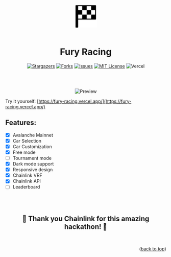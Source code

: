 <div align="center">

<img src="./frontend/public/img/logo.png" width="70px"/>
<br><br>

<h1><strong> Fury Racing </strong></h1>

[![Stargazers](https://img.shields.io/github/stars/Pedrojok01/chainlink-hackathon)](https://github.com/Pedrojok01/chainlink-hackathon/stargazers)
[![Forks](https://img.shields.io/github/forks/Pedrojok01/chainlink-hackathon)](https://github.com/Pedrojok01/chainlink-hackathon/issues)
[![Issues](https://img.shields.io/github/issues/Pedrojok01/chainlink-hackathon)](https://github.com/Pedrojok01/chainlink-hackathon/issues)
[![MIT License](https://img.shields.io/github/license/Pedrojok01/chainlink-hackathon)](https://github.com/Pedrojok01/chainlink-hackathon/blob/main/License)
![Vercel](https://img.shields.io/github/deployments/Pedrojok01/chainlink-hackathon/production?label=Vercel&logo=Vercel&logoColor=white)

<br></br>

![Preview](./frontend/public/img/preview.gif)

</div>

Try it yourself: [https://fury-racing.vercel.app/](https://fury-racing.vercel.app/)

## Features:

- [x] Avalanche Mainnet
- [x] Car Selection
- [x] Car Customization
- [x] Free mode
- [ ] Tournament mode
- [x] Dark mode support
- [x] Responsive design
- [x] Chainlink VRF
- [x] Chainlink API
- [ ] Leaderboard

<br></br>

<div align="center">
<h2>🎉 Thank you Chainlink for this amazing hackathon! 🎉</h2>
</div>

<br>

<p align="right">(<a href="#top">back to top</a>)</p>
